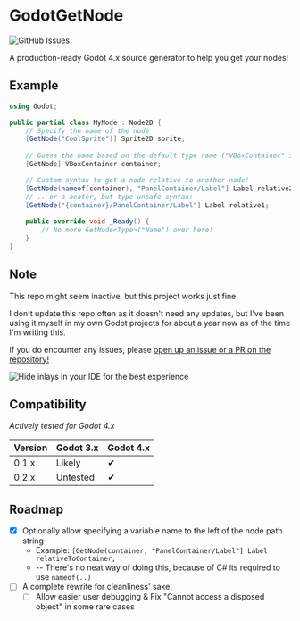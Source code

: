 ﻿# GodotGetNode
![GitHub Issues](https://img.shields.io/github/issues/FlooferLand/GodotGetNode?link=https%3A%2F%2Fgithub.com%2FFlooferLand%2FGodotGetNode%2Fissues)

A production-ready Godot 4.x source generator to help you get your nodes!

## Example
```csharp
using Godot;

public partial class MyNode : Node2D {
	// Specify the name of the node
	[GetNode("CoolSprite")] Sprite2D sprite;
    
	// Guess the name based on the default type name ("VBoxContainer" in this case)
	[GetNode] VBoxContainer container;

	// Custom syntax to get a node relative to another node!
	[GetNode(nameof(container), "PanelContainer/Label"] Label relative2;
	// .. or a neater, but type unsafe syntax:
	[GetNode("{container}/PanelContainer/Label"] Label relative1;
    
	public override void _Ready() {
		// No more GetNode<Type>("Name") over here!
	}
}
```

## Note
This repo might seem inactive, but this project works just fine.

I don't update this repo often as it doesn't need any updates, but I've been using it myself in my own Godot projects for about a year now as of the time I'm writing this.

If you do encounter any issues, please [open up an issue or a PR on the repository!](https://github.com/FlooferLand/GodotGetNode/issues)

![Hide inlays in your IDE for the best experience](https://raw.githubusercontent.com/FlooferLand/GodotGetNode/main/hideInlays.png)

## Compatibility
_Actively tested for Godot 4.x_

| Version | Godot 3.x | Godot 4.x |
|---------|-----------|-----------|
| 0.1.x   | Likely    | ✔         |
| 0.2.x   | Untested  | ✔         |

## Roadmap
- [x] Optionally allow specifying a variable name to the left of the node path string
	- Example: `[GetNode(container, "PanelContainer/Label"] Label relativeToContainer;`
    - -- There's no neat way of doing this, because of C# its required to use `nameof(..)`
- [ ] A complete rewrite for cleanliness' sake. 
    - [ ] Allow easier user debugging  &  Fix "Cannot access a disposed object" in some rare cases
